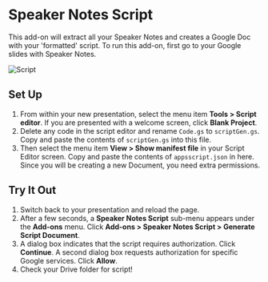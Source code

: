 # Speaker Notes Script
This add-on will extract all your Speaker Notes and creates a Google Doc with your 'formatted' script.
To run this add-on, first go to your Google slides with Speaker Notes.

![Script](https://user-images.githubusercontent.com/380123/45051769-022bd000-b053-11e8-9700-7a67e89cc4c9.png)

## Set Up

1. From within your new presentation, select the menu item
   **Tools > Script editor**. If you are presented with a welcome screen, click
   **Blank Project**.
1. Delete any code in the script editor and rename `Code.gs` to `scriptGen.gs`. Copy and paste the contents of `scriptGen.gs` into this file.
1. Then select the menu item **View > Show manifest file** in your Script Editor screen. Copy and paste the contents of `appsscript.json` in here. Since you will be creating a new Document, you need extra permissions.

## Try It Out
1. Switch back to your presentation and reload the page.
1. After a few seconds, a **Speaker Notes Script** sub-menu appears under the
   **Add-ons** menu. Click **Add-ons > Speaker Notes Script > Generate Script Document**.
1. A dialog box indicates that the script requires authorization.
   Click **Continue**. A second dialog box requests authorization for
   specific Google services. Click **Allow**.
1. Check your Drive folder for script!
